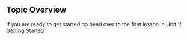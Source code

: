## Topic Overview ##

If you are ready to get started go head over to the first lesson in Unit 1! [Getting Started](./01_basic_printing)